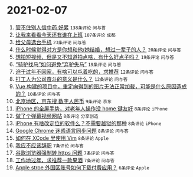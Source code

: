 # 2021-02-07

1. [管不住别人信中药 好累](https://www.v2ex.com/t/751935) `138条评论` `问与答`
1. [让我来看看今天还有谁在上班](https://www.v2ex.com/t/751953) `107条评论` `成都`
1. [给父母选台手机](https://www.v2ex.com/t/751938) `23条评论` `问与答`
1. [什么时候觉得对方是你想和他/她结婚，想过一辈子的人？](https://www.v2ex.com/t/751940) `20条评论` `问与答`
1. [想拍短视频，但是又不知道拍点啥，有什么好点子吗？](https://www.v2ex.com/t/751948) `19条评论` `问与答`
1. [“骑驴找马”如何避免“弃驴失马”](https://www.v2ex.com/t/751934) `19条评论` `问与答`
1. [迫于过年不回家，有啥可以屯着吃的，求推荐](https://www.v2ex.com/t/751968) `12条评论` `问与答`
1. [打工人为公司奋斗的意义是什么？](https://www.v2ex.com/t/751957) `12条评论` `问与答`
1. [Vue 构建的项目中，重定向得到的图片无法正常加载，可能是什么原因造成的？](https://www.v2ex.com/t/751937) `10条评论` `问与答`
1. [北京地区，京东搜 数字人民币](https://www.v2ex.com/t/751959) `9条评论` `京东`
1. [iPhone 的全屏手势，对老年人操作没 home 键友好](https://www.v2ex.com/t/751966) `8条评论` `iPhone`
1. [做了个弹幕视频网站](https://www.v2ex.com/t/751944) `8条评论` `分享创造`
1. [iPhone 有啥改定位的软件么？不需要越狱的那种](https://www.v2ex.com/t/751943) `8条评论` `iPhone`
1. [Google Chrome 迷惑语言同步问题](https://www.v2ex.com/t/751942) `8条评论` `问与答`
1. [如何在 XCode 里使用 Vim](https://www.v2ex.com/t/751936) `8条评论` `Apple`
1. [我应不应该辞职](https://www.v2ex.com/t/751964) `7条评论` `问与答`
1. [谷歌浏览器强制转 https 问题](https://www.v2ex.com/t/751961) `7条评论` `问与答`
1. [工作地过年，求推荐一款果酒](https://www.v2ex.com/t/751958) `7条评论` `问与答`
1. [Apple stroe 外国区账号如何下载付费应用？](https://www.v2ex.com/t/751969) `6条评论` `Apple`
